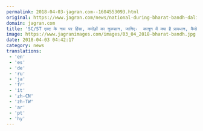 ```yaml
---
permalink: 2018-04-03-jagran.com--1604553093.html
original: https://www.jagran.com/news/national-during-bharat-bandh-dalit-organizations-damaged-government-property-states-lost-crores-of-rupees-17768309.html
domain: jagran.com
title: 'SC/ST एक्ट के नाम पर हिंसा, करोड़ों का नुकसान, जानिए-  कानून में क्या है प्रावधान, कैसे होगी भरपाई'
image: https://www.jagranimages.com/images/03_04_2018-bharat-bandh.jpg
date: 2018-04-03 04:42:17
category: news
translations: 
 - 'en'
 - 'es'
 - 'de'
 - 'ru'
 - 'ja'
 - 'fr'
 - 'it'
 - 'zh-CN'
 - 'zh-TW'
 - 'ar'
 - 'pt'
 - 'hy'
---
```


